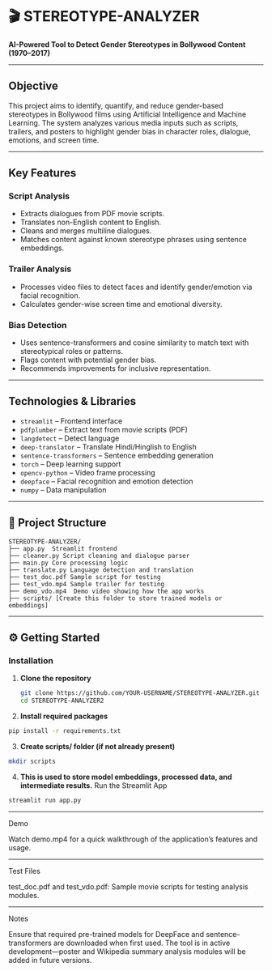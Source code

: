 # 🎬 STEREOTYPE-ANALYZER

**AI-Powered Tool to Detect Gender Stereotypes in Bollywood Content (1970–2017)**

---

##  Objective

This project aims to identify, quantify, and reduce gender-based stereotypes in Bollywood films using Artificial Intelligence and Machine Learning. The system analyzes various media inputs such as scripts, trailers, and posters to highlight gender bias in character roles, dialogue, emotions, and screen time.

---

##  Key Features

### Script Analysis
- Extracts dialogues from PDF movie scripts.
- Translates non-English content to English.
- Cleans and merges multiline dialogues.
- Matches content against known stereotype phrases using sentence embeddings.

### Trailer Analysis
- Processes video files to detect faces and identify gender/emotion via facial recognition.
- Calculates gender-wise screen time and emotional diversity.

### Bias Detection
- Uses sentence-transformers and cosine similarity to match text with stereotypical roles or patterns.
- Flags content with potential gender bias.
- Recommends improvements for inclusive representation.

---

## Technologies & Libraries

- `streamlit` – Frontend interface
- `pdfplumber` – Extract text from movie scripts (PDF)
- `langdetect` – Detect language
- `deep-translator` – Translate Hindi/Hinglish to English
- `sentence-transformers` – Sentence embedding generation
- `torch` – Deep learning support
- `opencv-python` – Video frame processing
- `deepface` – Facial recognition and emotion detection
- `numpy` – Data manipulation

---

## 📁 Project Structure
```
STEREOTYPE-ANALYZER/
├── app.py  Streamlit frontend
├── cleaner.py Script cleaning and dialogue parser
├── main.py Core processing logic
├── translate.py Language detection and translation
├── test_doc.pdf Sample script for testing
├── test_vdo.mp4 Sample trailer for testing
├── demo_vdo.mp4  Demo video showing how the app works
├── scripts/ [Create this folder to store trained models or embeddings] 
```
---
## ⚙ Getting Started

###  Installation

1. **Clone the repository**
   ```bash
   git clone https://github.com/YOUR-USERNAME/STEREOTYPE-ANALYZER.git
   cd STEREOTYPE-ANALYZER2
   ```
2. **Install required packages**
```bash
pip install -r requirements.txt
```
3. **Create scripts/ folder (if not already present)**
```bash
mkdir scripts
```

4. **This is used to store model embeddings, processed data, and intermediate results.**
Run the Streamlit App
```bash
streamlit run app.py
```

---

 Demo

Watch demo.mp4 for a quick walkthrough of the application’s features and usage.

---

 Test Files

test_doc.pdf and test_vdo.pdf: Sample movie scripts for testing analysis modules.


---

 Notes

Ensure that required pre-trained models for DeepFace and sentence-transformers are downloaded when first used.
The tool is in active development—poster and Wikipedia summary analysis modules will be added in future versions.
